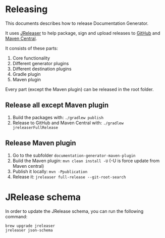 # Releasing

This documents describes how to release Documentation Generator.

It uses [JReleaser](https://jreleaser.org/) to help package, sign and upload releases to [GitHub](https://github.com/patrickfust/documentation-generator) and [Maven Central](https://central.sonatype.com/search?q=dk.fust).

It consists of these parts:
1. Core functionality
2. Different generator plugins
3. Different destination plugins
4. Gradle plugin
5. Maven plugin

Every part (except the Maven plugin) can be released in the root folder.

## Release all except Maven plugin
1. Build the packages with: `./gradlew publish`
2. Release to GitHub and Maven Central with: `./gradlew jreleaserFullRelease`

## Release Maven plugin

1. Go to the subfolder `documentation-generator-maven-plugin`
2. Build the Maven plugin: `mvn clean install -U` (-U is force update from Maven central)
3. Publish it locally: `mvn -Ppublication`
4. Release it: `jreleaser full-release --git-root-search`

# JRelease schema

In order to update the JRelease schema, you can run the following command:

```bash
brew upgrade jreleaser
jreleaser json-schema
```

